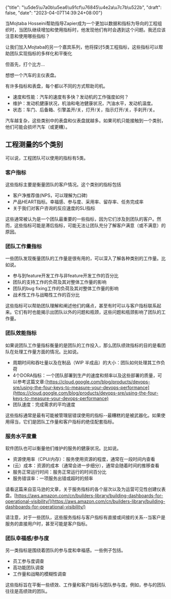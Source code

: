 {"title": "\u5de5\u7a0b\u5ea6\u91cf\u76845\u4e2a\u7c7b\u522b", "draft": false, "date": "2023-04-07T14:39:24+08:00"}

当Mojtaba Hosseini帮助指导Zapier成为一个更加以数据和指标为导向的工程组织时，当团队继续增加和使用指标时，他发现他们有时会遇到这个问题。我还应该注意和使用哪些指标？

让我们加入Mojtaba的另一个嘉宾系列，他将探讨5类工程指标，这些指标可以帮助团队实现指标的多样化和平衡化

但首先，打个比方...

想想一个汽车的主仪表盘。

有许多指标和表盘，每个都以不同的方式帮助司机。

- 速度和性能：汽车的速度有多快？发动机的工作强度如何？
- 维护：发动机健康状况，机油和电池健康状况，汽油水平，发动机温度。
- 状态：车门、后备箱、引擎盖开/关，灯开/关，指示灯开/关，手刹开/关。

汽车越复杂，这些类别中的表盘和仪表盘就越多。如果司机只能接触到一个类别，他们可能会损坏汽车（或更糟）。

## 工程测量的5个类别

可以说，工程团队可以使用的指标有5类。

### 客户指标

这些指标主要是衡量团队的客户情况。这个类别的指标包括

- 客户净推荐值(NPS，可以理解为口碑)
- 产品HEART指标。幸福感、参与度、采用率、留存率、任务完成率
- 关于我们对客户咨询的反应速度的SLI指标

这些通常被认为是一个团队最重要的一些指标，因为它们涉及到团队的客户。然而，这些指标可能是滞后指标，可能无法让团队充分了解客户满意（或不满意）的原因。

### 团队工作量指标

一些团队发现衡量团队的工作量是很有用的，可以深入了解各种类别的工作量。比如说。

- 参与到feature开发工作与非feature开发工作的百分比
- 团队的支持工作的负荷及其对整体工作量的影响
- 团队的bug fixing工作的负荷及其对整体工作量的影响
- 战术性工作与战略性工作的百分比

这些指标可以帮助团队理解和阐述他们的痛点，甚至有时可以与客户指标联系起来。它们有时也能揭示出团队以外的问题和瓶颈，这些问题和瓶颈影响了团队的工作量。

### 团队效能指标

如果说团队工作量指标衡量的是团队的工作投入，那么团队绩效指标的目的是看团队在处理工作量方面的情况。比如说。

- 周期时间和吞吐量以及在制品（WIP 半成品）的大小：团队如何处理其工作负荷
- 4个DORA指标：一个团队部署到生产的速度和频率以及这些部署的质量，可以参考这篇文章:[https://cloud.google.com/blog/products/devops-sre/using-the-four-keys-to-measure-your-devops-performance](https://cloud.google.com/blog/products/devops-sre/using-the-four-keys-to-measure-your-devops-performance)
- 团队速度：完成需求的平均速度

这些指标通常是最有可能被管理层错误使用的指标--最糟糕的是被武器化。如果使用得当，它们是团队工作量和客户指标的绝佳配套指标。

### 服务水平度量

软件团队也可以衡量他们维护的服务的健康状况。比如说。

- 资源使用率（CPU/内存）：服务使用资源的程度，通常在一段时间内查看
- (云）成本：资源的成本（通常会进一步细分），通常会随着时间的推移查看
- 服务正常运行时间：服务正常运行的时间百分比
- 服务错误率：一项服务出错或超时的频率

请看这篇来自亚马逊的文章，关于服务指标的各个层次以及为运营可见性创建仪表盘。[https://aws.amazon.com/cn/builders-library/building-dashboards-for-operational-visibility/](https://aws.amazon.com/cn/builders-library/building-dashboards-for-operational-visibility/)

请注意，对于一些团队，这些服务指标与客户指标有直接或间接的关系--当客户是服务的直接用户时，甚至可能是客户指标。

### 团队幸福感/参与度

另一类指标是围绕着团队的参与度和幸福感。一些例子包括。

- 员工参与度调查
- 高功能团队调查
- 工作量和战略的模糊性调查

这些指标旨在平衡一些绩效、工作量和客户指标与团队参与度。例如，参与的团队往往是高绩效的团队。